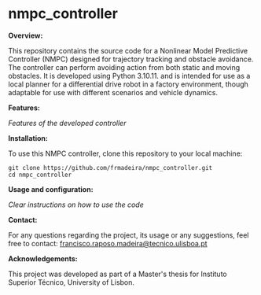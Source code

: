 # nmpc_controller
**Overview:**

This repository contains the source code for a Nonlinear Model Predictive Controller (NMPC) designed for trajectory tracking and obstacle avoidance. The controller can perform avoiding action from both static and moving obstacles. It is developed using Python 3.10.11. and is intended for use as a local planner for a differential drive robot in a factory environment, though adaptable for use with different scenarios and vehicle dynamics.

**Features:**

_Features of the developed controller_

**Installation:**

To use this NMPC controller, clone this repository to your local machine:
```
git clone https://github.com/frmadeira/nmpc_controller.git
cd nmpc_controller
```

**Usage and configuration:**

_Clear instructions on how to use the code_

**Contact:**

For any questions regarding the project, its usage or any suggestions, feel free to contact: francisco.raposo.madeira@tecnico.ulisboa.pt

**Acknowledgements:**

This project was developed as part of a Master's thesis for Instituto Superior Técnico, University of Lisbon.
